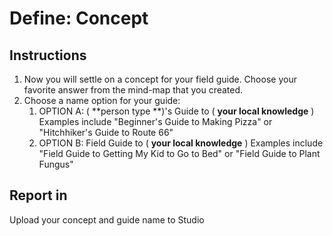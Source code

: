 # Define: Concept

## Instructions

1. Now you will settle on a concept for your field guide. Choose your favorite answer from the mind-map that you created.
2. Choose a name option for your guide:
   1. OPTION A: \( **person type **\)'s Guide to \( **your local knowledge** \) Examples include "Beginner's Guide to Making Pizza" or "Hitchhiker's Guide to Route 66"
   2. OPTION B: Field Guide to \( **your local knowledge** \) Examples include "Field Guide to Getting My Kid to Go to Bed" or "Field Guide to Plant Fungus"

## Report in

Upload your concept and guide name to Studio


